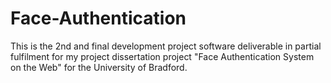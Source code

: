# Face-Authentication
This is the 2nd and final development project software deliverable in partial fulfilment for my project dissertation project "Face Authentication System on the Web" for the University of Bradford.
